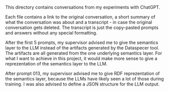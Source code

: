This directory contains conversations from my experiments with ChatGPT.

Each file contains a link to the original conversation, a short summary of what the conversation was about and a transcript - in case the original conversation gets deleted. The transcript is just the copy-pasted prompts and answers without any special formatting.

After the first 5 prompts, my supervisor advised me to give the semantics layer to the LLM instead of the artifacts generated by the Dataspecer tool. The artifacts are all generated from the one underlying semantics layer. For what I want to achieve in this project, it would make more sense to give a reprezentation of the semantics layer to the LLM.

After prompt 013, my supervisor advised me to give RDF reprezentation of the semantics layer, because the LLMs have likely seen a lot of those during training. I was also advised to define a JSON structure for the LLM output.